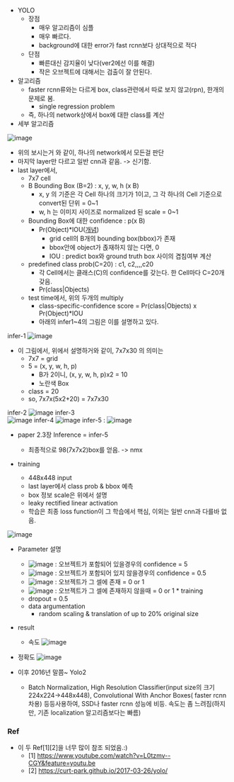 * YOLO 
   * 장점
      * 매우 알고리즘이 심플
      * 매우 빠르다.
      * background에 대한 error가 fast rcnn보다 상대적으로 적다
   * 단점
      * 빠른대신 감지율이 낮다(ver2에선 이를 해결)
      * 작은 오브젝트에 대해서는 검출이 잘 안된다.
* 알고리즘
   * faster rcnn류와는 다르게 box, class관련에서 따로 보지 않고(rpn), 한개의 문제로 봄.
      * single regression problem
   * 즉, 하나의 network상에서 box에 대한 class를 계산
* 세부 알고리즘

![image](https://cloud.githubusercontent.com/assets/6295576/25041544/c33e7c22-214b-11e7-8479-f9b95b70d72a.png)

  * 위의 보시는거 와 같이, 하나의 network에서 모든걸 판단
  * 마지막 layer만 다르고 일반 cnn과 같음. -> 신기함.
  * last layer에서, 
     * 7x7 cell
     * B Bounding Box (B=2) :  x, y, w, h (x B) 
        * x, y 의 기준은 각 Cell 하나의 크기가 1이고,  그 각 하나의 Cell 기준으로 convert된 단위 = 0~1
        * w, h 는 이미지 사이즈로 normalized 된 scale = 0~1
     * Bounding Box에 대한 confidence : p(x B)
        * Pr(Object)*IOU([개념](https://oss.navercorp.com/chullhwan-song/Study/issues/16))   
           * grid cell의 B개의 bounding box(bbox)가 존재
           * bbox안에 object가 졵재하지 않는 다면,  0
           * IOU : predict box와 ground truth box 사이의 겹침여부 계산
     * predefined class prob(C=20) : c1, c2,,,,c20
         * 각 Cell에서는 클래스(C)의 confidence를 갖는다. 한 Cell마다 C=20개 갖음.
         * Pr(class|Objects)
      * test time에서, 위의 두개의 multiply
         * class-specific-confidence score =  Pr(class|Objects) x  Pr(Object)*IOU    
          * 아래의 infer1~4의 그림은 이를 설명하고 있다. 

infer-1
![image](https://cloud.githubusercontent.com/assets/6295576/25041702/c4b7ecf4-214c-11e7-9892-c62808244676.png)

* 이 그림에서, 위에서 설명하거와 같이, 7x7x30 의 의미는
    * 7x7 = grid
    * 5 = (x, y, w, h, p)   
       * B가 2이니, (x, y, w, h, p)x2 = 10
       * 노란색 Box
    * class = 20
    * so, 7x7x(5x2+20) = 7x7x30      

infer-2
![image](https://cloud.githubusercontent.com/assets/6295576/25060779/8c68804a-21e0-11e7-9e60-871975e4a996.png)
infer-3     
![image](https://cloud.githubusercontent.com/assets/6295576/25060782/a3a912ce-21e0-11e7-8068-c0c9d3e36ec2.png)
infer-4
![image](https://cloud.githubusercontent.com/assets/6295576/25060785/ab7915da-21e0-11e7-948d-990ac55babc6.png)
infer-5 : 
![image](https://cloud.githubusercontent.com/assets/6295576/25060814/504c460e-21e1-11e7-84d5-23a3ba8a9bf0.png)

* paper 2.3장 Inference = infer-5
   * 최종적으로 98(7x7x2)box를 얻음. -> nmx
  
* training
   * 448x448 input
   * last layer에서 class prob & bbox 예측
   * box 정보 scale은 위에서 설명
   * leaky rectified linear activation 
   * 학습은 최종 loss function이 그 학습에서 핵심, 이외는 일반 cnn과 다를바 없음.

![image](https://cloud.githubusercontent.com/assets/6295576/25060873/da0fe228-21e2-11e7-98cb-8d2a9f10746c.png)

   *  Parameter 설명
       * ![image](https://cloud.githubusercontent.com/assets/6295576/25077040/4a22b71e-2361-11e7-96b0-80210ca93e48.png)  : 오브젝트가 포함되어 있을경우의 confidence = 5
       * ![image](https://cloud.githubusercontent.com/assets/6295576/25077043/4d9188d0-2361-11e7-89a1-4e01325bee9d.png) : 오브젝트가 포함되어 있지 않을경우의 confidence = 0.5
       *  ![image](https://cloud.githubusercontent.com/assets/6295576/25077127/ecb5ca20-2361-11e7-8a49-6b8946472250.png) : 오브젝트가 그 셀에 존재 = 0 or 1
       *  ![image](https://cloud.githubusercontent.com/assets/6295576/25077139/00d998ec-2362-11e7-844a-4ed5c0bccfca.png) : 오브젝트가 그 셀에 존재하지 않을때 = 0 or 1
    * training 
       * dropout = 0.5
       * data argumentation
         * random scaling & translation of up to 20% original size

* result
  * 속도
![image](https://media.oss.navercorp.com/user/1196/files/b62821f0-5521-11e7-9c7c-d1606c6a6028)
 * 정확도
![image](https://media.oss.navercorp.com/user/1196/files/d8cf5d04-5521-11e7-8c71-f07a43adec2c)

* 이후 2016년 말쯤~ Yolo2 
    * Batch Normalization, High Resolution Classifier(input size의 크기 224x224->448x448), Convolutional With Anchor Boxes( faster rcnn 차용) 등등사용하여, SSD나 faster rcnn 성능에 비등.  속도는 좀 느려짐(하지만, 기존 localization 알고리즘보다는 빠름)


### Ref
 * 이 두 Ref[1][2]을 너무 많이 참조 되었음.:)
   * [1]  https://www.youtube.com/watch?v=L0tzmv--CGY&feature=youtu.be 
   * [2] https://curt-park.github.io/2017-03-26/yolo/
    



